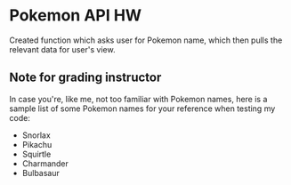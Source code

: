 # Pokemon API HW

Created function which asks user for Pokemon name, which then pulls the relevant data for user's view.

## Note for grading instructor

In case you're, like me, not too familiar with Pokemon names, here is a sample list of some Pokemon names for your reference when testing my code:

* Snorlax
* Pikachu
* Squirtle
* Charmander
* Bulbasaur

